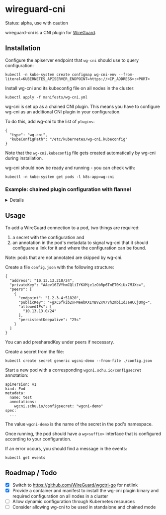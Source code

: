 # wireguard-cni

Status: alpha, use with caution

wireguard-cni is a CNI plugin for [WireGuard](https://www.wireguard.com/).

## Installation

Configure the apiserver endpoint that `wg-cni` should use to query
configuration:

```
kubectl -n kube-system create configmap wg-cni-env --from-literal=KUBERNETES_APISERVER_ENDPOINT=https://<IP_ADDRESS>:<PORT>
```

Install wg-cni and its kubeconfig file on all nodes in the cluster:

```
kubectl apply -f manifests/wg-cni.yml
```

wg-cni is set up as a chained CNI plugin. This means you have
to configure wg-cni as an additional CNI plugin in your configuration.

To do this, add wg-cni to the list of `plugins`:

```
{
  "type": "wg-cni",
  "kubeConfigPath": "/etc/kubernetes/wg-cni.kubeconfig"
}
```

Note that the `wg-cni.kubeconfig` file gets created automatically by
wg-cni during installation.

wg-cni should now be ready and running - you can check with:

```
kubectl -n kube-system get pods -l k8s-app=wg-cni
```

### Example: chained plugin configuration with flannel

<details>

Edit the `kube-flannel-cfg` configmap and add `wg-cni` as a chained
plugin. Deploy new flannel pods for the configuration to be written.
To do that, you can delete the currently running flannel pods with
`kubectl -n kube-system delete pods -l app=flannel`.

Edit the configmap:

```
kubectl -n kube-system edit configmap kube-flannel-cfg
```

Example kube-flannel-cfg configmap:

```
kind: ConfigMap
apiVersion: v1
metadata:
  name: kube-flannel-cfg
  namespace: kube-system
  labels:
    tier: node
    app: flannel
data:
  cni-conf.json: |
    {
      "name": "cbr0",
      "plugins": [
        {
          "type": "flannel",
          "delegate": {
            "hairpinMode": true,
            "isDefaultGateway": true
          }
        },
        {
          "type": "portmap",
          "capabilities": {
            "portMappings": true
          }
        },
        {
          "type": "wg-cni",
          "kubeConfigPath": "/etc/kubernetes/wg-cni.kubeconfig"
        }
      ]
    }
  net-conf.json: |
    {
      "Network": "10.244.0.0/16",
      "Backend": {
        "Type": "vxlan"
      }
    }
```

</details>

## Usage

To add a WireGuard connection to a pod, two things are required:

1. a secret with the configuration and
1. an annotation in the pod's metadata to signal wg-cni that it should
   configuare a link for it and where the configuration can be found.

Note: pods that are not annotated are skipped by wg-cni.

Create a file `config.json` with the following structure:

```
{
  "address": "10.13.13.210/24",
  "privateKey": "AAev16ZVYhmCQliIYKXMje1zObRp6TmET0KiUx7MJXc=",
  "peers": [
    {
      "endpoint": "1.2.3.4:51820",
      "publicKey": "+gXCSfkib2xFMeebKXIYBVZxV/Vh2mbi1dJeHCCjQmg=",
      "allowedIPs": [
        "10.13.13.0/24"
      ],
      "persistentKeepalive": "25s"
    }
  ]
}
```

You can add presharedKey under peers if necessary.

Create a secret from the file:

```
kubectl create secret generic wgcni-demo --from-file ./config.json
```

Start a new pod with a corresponding `wgcni.schu.io/configsecret` annotation:

```
apiVersion: v1
kind: Pod
metadata:
  name: test
  annotations:
    wgcni.schu.io/configsecret: "wgcni-demo"
spec:
  ...
```

The value `wgcni-demo` is the name of the secret in the pod's namespace.

Once running, the pod should have a `wg<suffix>` interface that is
configured according to your configuration.

If an error occurs, you should find a message in the events:

```
kubectl get events
```

## Roadmap / Todo

* [x] Switch to https://github.com/WireGuard/wgctrl-go for netlink
* [x] Provide a container and manifest to install the wg-cni plugin binary
  and required configuration on all nodes in a cluster
* [ ] Allow dynamic configuration through Kubernetes resources
* [ ] Consider allowing wg-cni to be used in standalone and chained mode
